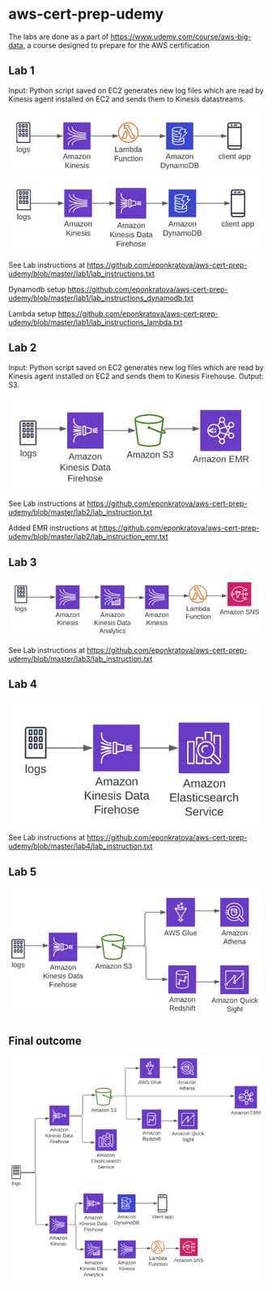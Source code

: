 # aws-cert-prep-udemy

The labs are done as a part of https://www.udemy.com/course/aws-big-data, a course designed to prepare for the AWS certification

## Lab 1
Input: Python script saved on EC2 generates new log files which are read by Kinesis agent installed on EC2 and sends them to Kinesis datastreams.

![option 1](https://github.com/eponkratova/aws-cert-prep-udemy/blob/master/lab1/pics/option1.png)
![option 2](https://github.com/eponkratova/aws-cert-prep-udemy/blob/master/lab1/pics/option2.png)

See Lab instructions at https://github.com/eponkratova/aws-cert-prep-udemy/blob/master/lab1/lab_instructions.txt

Dynamodb setup https://github.com/eponkratova/aws-cert-prep-udemy/blob/master/lab1/lab_instructions_dynamodb.txt

Lambda setup https://github.com/eponkratova/aws-cert-prep-udemy/blob/master/lab1/lab_instructions_lambda.txt

## Lab 2
Input: Python script saved on EC2 generates new log files which are read by Kinesis agent installed on EC2 and sends them to Kinesis Firehouse.
Output: S3.

![option 1](https://github.com/eponkratova/aws-cert-prep-udemy/blob/master/lab2/pics/option1.png)

See Lab instructions at https://github.com/eponkratova/aws-cert-prep-udemy/blob/master/lab2/lab_instruction.txt

Added EMR instructions at https://github.com/eponkratova/aws-cert-prep-udemy/blob/master/lab2/lab_instruction_emr.txt

## Lab 3

![option 1](https://github.com/eponkratova/aws-cert-prep-udemy/blob/master/lab3/pics/option1.png)

See Lab instructions at https://github.com/eponkratova/aws-cert-prep-udemy/blob/master/lab3/lab_instruction.txt

## Lab 4

![option 1](https://github.com/eponkratova/aws-cert-prep-udemy/blob/master/lab4/pics/option1.png)

See Lab instructions at https://github.com/eponkratova/aws-cert-prep-udemy/blob/master/lab4/lab_instruction.txt

## Lab 5

![option 1](https://github.com/eponkratova/aws-cert-prep-udemy/blob/master/lab5/pics/option1.png)

## Final outcome


![option 1](https://github.com/eponkratova/aws-cert-prep-udemy/blob/master/option1.png)
